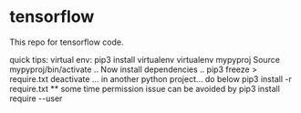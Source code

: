# tensorflow
This repo for tensorflow code.

quick tips:
virtual env:
      pip3 install virtualenv
      virtualenv mypyproj
      Source mypyproj/bin/activate
      .. Now install dependencies ..
      pip3 freeze > require.txt
      deactivate
… in another python project… do below
      pip3 install -r require.txt
** some time permission issue can be avoided by 
      pip3 install require --user
